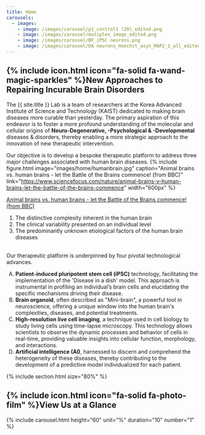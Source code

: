 ```yaml
---
title: Home
carousels:
  - images: 
    - image: /images/carousel/p1_control1 (20)_edited.png
    - image: /images/carousel/mutiplex_image_edited.png
    - image: /images/carousel/BF_iPSC neurons.png
    - image: /images/carousel/DA neurons_Hoechst_asyn_MAP2_1_all_edited.png
---
```


## {% include icon.html icon="fa-solid fa-wand-magic-sparkles" %}New Approaches to Repairing Incurable Brain Disorders

The {{ site.title }} Lab is a team of researchers at the Korea Advanced Institute of Science and Technology (KAIST) dedicated to making brain diseases more curable than yesterday. The primary aspiration of this endeavor is to foster a more profound understanding of the molecular and cellular origins of <strong><blueinvt>Neuro-Degenerative, -Psychological & -Developmental</blueinvt></strong> diseases & disorders, thereby enabling a more strategic approach to the innovation of new therapeutic intervention.
<br>

Our objective is to develop a bespoke therapeutic platform to address three major challenges associated with human brain diseases.
{% include figure.html image="images/home/humanbrain.jpg" caption="Animal brains vs. human brains - let the Battle of the Brains commence! (from BBC)" link="https://www.sciencefocus.com/nature/animal-brains-v-human-brains-let-the-battle-of-the-brains-commence" width="600px" %}

<a href="https://www.sciencefocus.com/nature/animal-brains-v-human-brains-let-the-battle-of-the-brains-commence">
        <figcaption>Animal brains vs. human brains - let the Battle of the Brains commence! (from BBC)
        </figcaption>
</a>

<ol>
  <li>The distinctive complexity inherent in the human brain </li>
  
  <li>The clinical variability presented on an individual level </li>
  
  <li>The predominantly unknown etiological factors of the human brain diseases </li>
</ol>

<br>
Our therapeutic platform is underpinned by four pivotal technological advances.

<ol type="A">
  <li> <strong><yellowinvt>Patient-induced pluripotent stem cell (iPSC)</yellowinvt></strong> technology, facilitating the implementation of the 'Disease in a dish' model. This approach is instrumental in profiling an individual’s brain cells and elucidating the specific mechanisms driving their disease.
  </li>

  <li> <strong><blueinvt>Brain organoid</blueinvt></strong>, often described as "Mini-brain", a powerful tool in neuroscience, offering a unique window into the human brain's complexities, diseases, and potential treatments. 
  </li>

  <li> <strong><orangeinvt>High-resolution live cell imaging</orangeinvt></strong>, a technique used in cell biology to study living cells using time-lapse microscopy. This technology allows scientists to observe the dynamic processes and behavior of cells in real-time, providing valuable insights into cellular function, morphology, and interactions. 
  </li>
  
  <li> <strong><greeninvt>Artificial intelligence (AI)</greeninvt></strong>, harnessed to discern and comprehend the heterogeneity of these diseases, thereby contributing to the development of a predictive model individualized for each patient.
  </li>
</ol>

{% include section.html size="80%" %}

## {% include icon.html icon="fa-solid fa-photo-film" %}View Us at a Glance

{% include carousel.html height="60" unit="%" duration="10" number="1" %}
